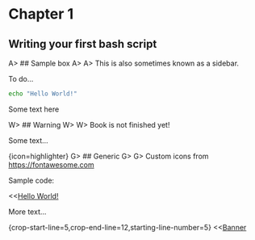 # Chapter 1

## Writing your first bash script

A> ## Sample box
A>
A> This is also sometimes known as a sidebar.

To do...

```bash
echo "Hello World!"
```

Some text here

W> ## Warning
W>
W> Book is not finished yet!

Some text...

{icon=highlighter}
G> ## Generic
G>
G> Custom icons from https://fontawesome.com

Sample code:

<<[Hello World!](code/test.sh)

More text...

{crop-start-line=5,crop-end-line=12,starting-line-number=5}
<<[Banner](code/fn.sh)
